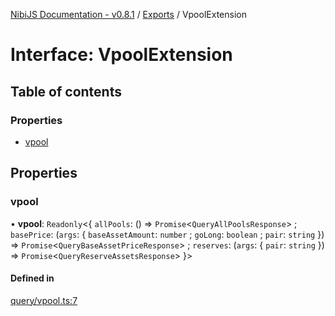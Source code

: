 [NibiJS Documentation - v0.8.1](../README.md) / [Exports](../nibijs.md) / VpoolExtension

# Interface: VpoolExtension

## Table of contents

### Properties

- [vpool](VpoolExtension.md#vpool)

## Properties

### vpool

• **vpool**: `Readonly`<{ `allPools`: () => `Promise`<`QueryAllPoolsResponse`\> ; `basePrice`: (`args`: { `baseAssetAmount`: `number` ; `goLong`: `boolean` ; `pair`: `string`  }) => `Promise`<`QueryBaseAssetPriceResponse`\> ; `reserves`: (`args`: { `pair`: `string`  }) => `Promise`<`QueryReserveAssetsResponse`\>  }\>

#### Defined in

[query/vpool.ts:7](https://github.com/NibiruChain/ts-sdk/blob/d8a9441/packages/nibijs/src/query/vpool.ts#L7)
